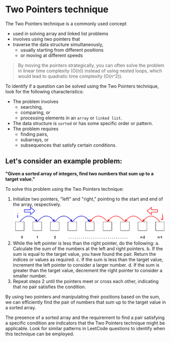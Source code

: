 # Two Pointers technique
The Two Pointers technique is a commonly used concept 
- used in solving array and linked list problems
- involves using two pointers that 
- traverse the data structure simultaneously, 
    - usually starting from different positions 
    - or moving at different speeds

> By moving the pointers strategically, you can often solve the problem in linear time complexity (O(n)) instead of using nested loops, which would lead to quadratic time complexity (O(n^2)).

To identify if a question can be solved using the Two Pointers technique, look for the following characteristics:
- The problem involves 
    - searching, 
    - comparing, or 
    - processing elements in an `array` or `linked list`.
- The data structure is `sorted` or has some specific order or pattern.
- The problem requires 
    - finding pairs, 
    - subarrays, or 
    - subsequences that satisfy certain conditions.

## Let's consider an example problem: 
**"Given a sorted array of integers, find two numbers that sum up to a target value."**

To solve this problem using the Two Pointers technique:

1. Initialize two pointers, "left" and "right," pointing to the start and end of the array, respectively.
![Two Pointers](assets/what-is-the-two-pointer-technique-type1-0f96379aee2ce0dc.png)
2. While the left pointer is less than the right pointer, do the following:
   a. Calculate the sum of the numbers at the left and right pointers.
   b. If the sum is equal to the target value, you have found the pair. Return the indices or values as required.
   c. If the sum is less than the target value, increment the left pointer to consider a larger number.
   d. If the sum is greater than the target value, decrement the right pointer to consider a smaller number.
3. Repeat steps 2 until the pointers meet or cross each other, indicating that no pair satisfies the condition.

By using two pointers and manipulating their positions based on the sum, we can efficiently find the pair of numbers that sum up to the target value in a sorted array.

The presence of a sorted array and the requirement to find a pair satisfying a specific condition are indicators that the Two Pointers technique might be applicable. Look for similar patterns in LeetCode questions to identify when this technique can be employed.